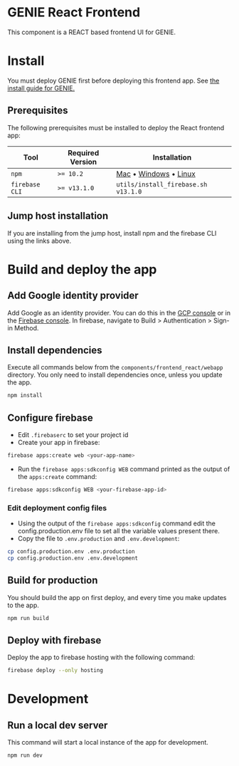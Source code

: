 # GENIE React Frontend
This component is a REACT based frontend UI for GENIE.

# Install

You must deploy GENIE first before deploying this frontend app.  See [the install guide for GENIE.](../../INSTALL.md)

## Prerequisites

The following prerequisites must be installed to deploy the React frontend app:


| Tool                | Required Version | Installation                                                                                                                                                                                        |
|---------------------|------------------|-----------------------------------------------------------------------------------------------------------------------------------------------------------------------------------------------------|
| `npm`               | `>= 10.2`        | [Mac](https://nodejs.org/en/download/) • [Windows](https://nodejs.org/en/download/) • [Linux](https://nodejs.org/en/download/package-manager/) |
| `firebase CLI`      | `>= v13.1.0`     | `utils/install_firebase.sh v13.1.0` |

## Jump host installation
If you are installing from the jump host, install npm and the firebase CLI using the links above.

# Build and deploy the app

## Add Google identity provider

Add Google as an identity provider.  You can do this in the [GCP console](https://console.cloud.google.com/customer-identity/providers) or in the [Firebase console](https://console.firebase.google.com/).  In firebase, navigate to Build > Authentication > Sign-in Method.

## Install dependencies
Execute all commands below from the `components/frontend_react/webapp` directory.  You only need to install dependencies once, unless you update the app.

```bash
npm install
```

## Configure firebase

- Edit `.firebaserc` to set your project id
- Create your app in firebase:
```bash
firebase apps:create web <your-app-name>
```

- Run the `firebase apps:sdkconfig WEB` command printed as the output of the `apps:create` command:
```bash
firebase apps:sdkconfig WEB <your-firebase-app-id>
```

### Edit deployment config files
- Using the output of the `firebase apps:sdkconfig` command edit the config.production.env file to set all the variable values present there.
- Copy the file to `.env.production` and `.env.development`:
```bash
cp config.production.env .env.production
cp config.production.env .env.development
```

## Build for production
You should build the app on first deploy, and every time you make updates to the app.

```bash
npm run build
```


## Deploy with firebase
Deploy the app to firebase hosting with the following command:

```bash
firebase deploy --only hosting
```

# Development

## Run a local dev server
This command will start a local instance of the app for development.

```bash
npm run dev
```

